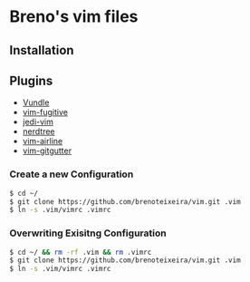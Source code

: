 # Breno's vim files

## Installation

## Plugins

* [Vundle](https://github.com/gmarik/Vundle.vim)
* [vim-fugitive](https://github.com/tpope/vim-fugitive)
* [jedi-vim](https://github.com/davidhalter/jedi-vim)
* [nerdtree](https://github.com/scrooloose/nerdtree)
* [vim-airline](https://github.com/bling/vim-airline)
* [vim-gitgutter](https://github.com/airblade/vim-gitgutter)

### Create a new Configuration
~~~ bash
$ cd ~/
$ git clone https://github.com/brenoteixeira/vim.git .vim
$ ln -s .vim/vimrc .vimrc
~~~

### Overwriting Exisitng Configuration
~~~ bash
$ cd ~/ && rm -rf .vim && rm .vimrc
$ git clone https://github.com/brenoteixeira/vim.git .vim
$ ln -s .vim/vimrc .vimrc
~~~
